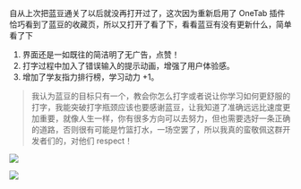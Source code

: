 自从上次把蓝豆通关了以后就没再打开过了，这次因为重新启用了 OneTab 插件恰巧看到了蓝豆的收藏页，所以又打开了看了下，看看蓝豆有没有更新什么，简单看了下

1. 界面还是一如既往的简洁明了无广告，点赞！
2. 打字过程中加入了错误输入的提示动画，增强了用户体验感。
3. 增加了学友指力排行榜，学习动力 +1。

> 我认为蓝豆的目标只有一个，教会你怎么打字或者说让你学习如何更舒服的打字，我能突破打字瓶颈应该也要感谢蓝豆，让我知道了准确远远比速度更加重要，就像人生一样，你有很多方向可以去努力，但也需要选好一条正确的道路，否则很有可能是竹篮打水，一场空罢了，所以我真的蛮敬佩这群开发者们的，对他们 respect！

![](attachments/Pasted%20image%2020230418215144.png)

![](attachments/Pasted%20image%2020230418213809.png)
